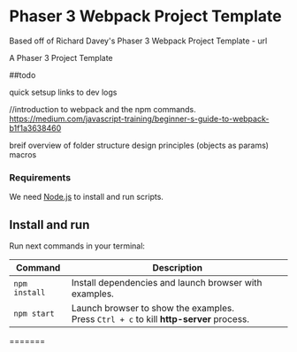 # Phaser 3 Webpack Project Template

Based off of Richard Davey's Phaser 3 Webpack Project Template - url

A Phaser 3 Project Template

##todo

quick setsup
links to dev logs

//introduction to webpack and the npm commands.
https://medium.com/javascript-training/beginner-s-guide-to-webpack-b1f1a3638460


breif overview of folder structure
design principles
(objects as params)
macros



### Requirements

We need [Node.js](https://nodejs.org) to install and run scripts.

## Install and run

Run next commands in your terminal:

| Command | Description |
|---------|-------------|
| `npm install` | Install dependencies and launch browser with examples.|
| `npm start` | Launch browser to show the examples. <br> Press `Ctrl + c` to kill **http-server** process. |
=======

